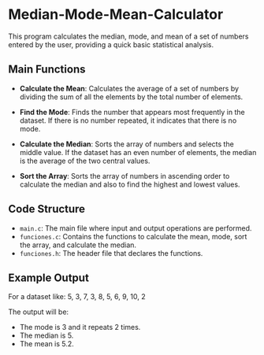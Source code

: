 # Median-Mode-Mean-Calculator
This program calculates the median, mode, and mean of a set of numbers entered by the user, providing a quick basic statistical analysis.

## Main Functions

- **Calculate the Mean**: Calculates the average of a set of numbers by dividing the sum of all the elements by the total number of elements.
  
- **Find the Mode**: Finds the number that appears most frequently in the dataset. If there is no number repeated, it indicates that there is no mode.

- **Calculate the Median**: Sorts the array of numbers and selects the middle value. If the dataset has an even number of elements, the median is the average of the two central values.

- **Sort the Array**: Sorts the array of numbers in ascending order to calculate the median and also to find the highest and lowest values.

## Code Structure

- `main.c`: The main file where input and output operations are performed.
- `funciones.c`: Contains the functions to calculate the mean, mode, sort the array, and calculate the median.
- `funciones.h`: The header file that declares the functions.

## Example Output
For a dataset like:
5, 3, 7, 3, 8, 5, 6, 9, 10, 2

The output will be:
- The mode is 3 and it repeats 2 times.
- The median is 5.
- The mean is 5.2.
